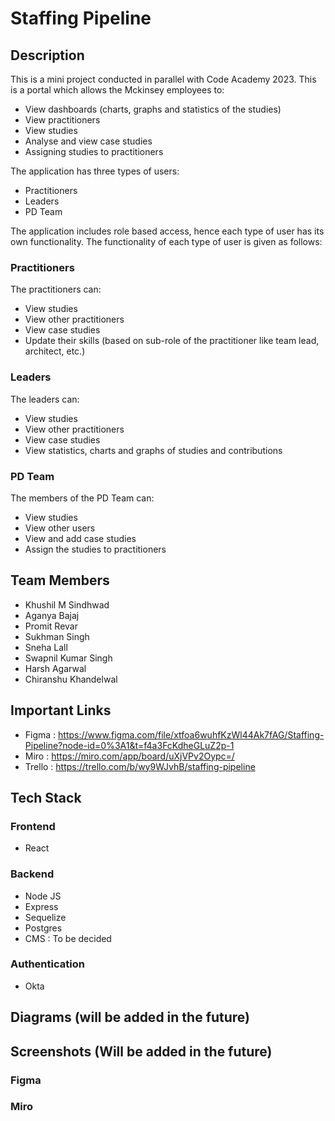 # Staffing Pipeline

## Description 
This is a mini project conducted in parallel with Code Academy 2023. This is a portal which allows the Mckinsey employees to:
- View dashboards (charts, graphs and statistics of the studies)
- View practitioners
- View studies
- Analyse and view case studies
- Assigning studies to practitioners

The application has three types of users:
- Practitioners
- Leaders
- PD Team

The application includes role based access, hence each type of user has its own functionality. The functionality of each type of user is given as follows:

### Practitioners
The practitioners can:
- View studies
- View other practitioners
- View case studies
- Update their skills (based on sub-role of the practitioner like team lead, architect, etc.)

### Leaders 
The leaders can:
- View studies
- View other practitioners
- View case studies
- View statistics, charts and graphs of studies and contributions 

### PD Team
The members of the PD Team can:
- View studies 
- View other users
- View and add case studies
- Assign the studies to practitioners

## Team Members
- Khushil M Sindhwad
- Aganya Bajaj
- Promit Revar
- Sukhman Singh
- Sneha Lall
- Swapnil Kumar Singh
- Harsh Agarwal
- Chiranshu Khandelwal

## Important Links
- Figma : https://www.figma.com/file/xtfoa6wuhfKzWl44Ak7fAG/Staffing-Pipeline?node-id=0%3A1&t=f4a3FcKdheGLuZ2p-1
- Miro : https://miro.com/app/board/uXjVPv2Oypc=/
- Trello : https://trello.com/b/wy9WJvhB/staffing-pipeline

## Tech Stack
### Frontend 
- React
### Backend
- Node JS 
- Express
- Sequelize
- Postgres
- CMS : To be decided

### Authentication
- Okta


## Diagrams (will be added in the future)



## Screenshots (Will be added in the future)
### Figma

### Miro

